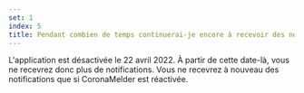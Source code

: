 ```yaml
---
set: 1
index: 5
title: Pendant combien de temps continuerai-je encore à recevoir des notifications de CoronaMelder?
---
```

L'application est désactivée le 22 avril 2022. À partir de cette date-là, vous ne recevrez donc plus de notifications. Vous ne recevrez à nouveau des notifications que si CoronaMelder est réactivée.
